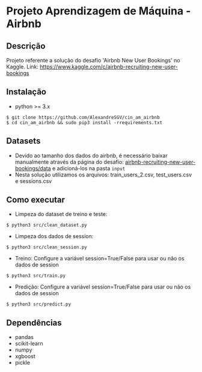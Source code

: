 # Projeto Aprendizagem de Máquina - Airbnb

## Descrição
Projeto referente a solução do desafio 'Airbnb New User Bookings' no Kaggle. Link: https://www.kaggle.com/c/airbnb-recruiting-new-user-bookings

## Instalação
- python >= 3.x
```
$ git clone https://github.com/AlexandreSGV/cin_am_airbnb
$ cd cin_am_airbnb && sudo pip3 install -rrequirements.txt
```
## Datasets
 - Devido ao tamanho dos dados do airbnb, é necessário baixar manualmente através da página do desafio: [airbnb-recruiting-new-user-bookings/data](https://www.kaggle.com/c/airbnb-recruiting-new-user-bookings/data) e adicioná-los na pasta `input`
 - Nesta solução utilizamos os arquivos: train_users_2.csv, test_users.csv e sessions.csv

## Como executar
- Limpeza do dataset de treino e teste:
```
$ python3 src/clean_dataset.py
```

- Limpeza dos dados de session:
```
$ python3 src/clean_session.py
```

- Treino:
Configure a variável session=True/False para usar ou não os dados de session
```
$ python3 src/train.py
```

- Predição:
Configure a variável session=True/False para usar ou não os dados de session
```
$ python3 src/predict.py
```

## Dependências
- pandas
- scikit-learn
- numpy
- xgboost
- pickle
